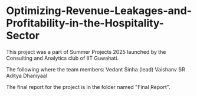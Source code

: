 # Optimizing-Revenue-Leakages-and-Profitability-in-the-Hospitality-Sector

This project was a part of Summer Projects 2025 launched by the Consulting and Analytics club of IIT Guwahati. 

The following where the team members: 
Vedant Sinha (lead)
Vaishanv SR
Aditya Dhaniyaal

The final report for the project is in the folder named "Final Report". 
